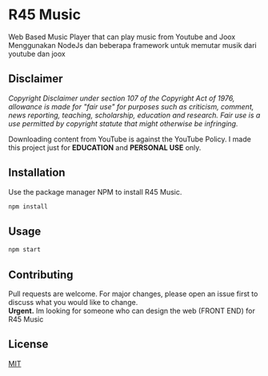 # R45 Music
Web Based Music Player that can play music from Youtube and Joox  
Menggunakan NodeJs dan beberapa framework untuk memutar musik dari youtube dan joox  

## Disclaimer
*Copyright Disclaimer under section 107 of the Copyright Act of 1976, allowance is made for "fair use" for purposes such as criticism, comment, news reporting, teaching, scholarship, education and research. Fair use is a use permitted by copyright statute that might otherwise be infringing.*    

Downloading content from YouTube is against the YouTube Policy. I made this project just for **EDUCATION** and **PERSONAL USE** only.

## Installation
Use the package manager NPM to install R45 Music.

```javascript
npm install
```

## Usage

```javascript
npm start
```

## Contributing
Pull requests are welcome. For major changes, please open an issue first to discuss what you would like to change.  
**Urgent.** Im looking for someone who can design the web (FRONT END) for R45 Music

## License
[MIT](https://choosealicense.com/licenses/mit/)
